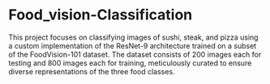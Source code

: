 # Food_vision-Classification
This project focuses on classifying images of sushi, steak, and pizza using a custom implementation of the ResNet-9 architecture trained on a subset of the FoodVision-101 dataset. The dataset consists of 200 images each for testing and 800 images each for training, meticulously curated to ensure diverse representations of the three food classes.

